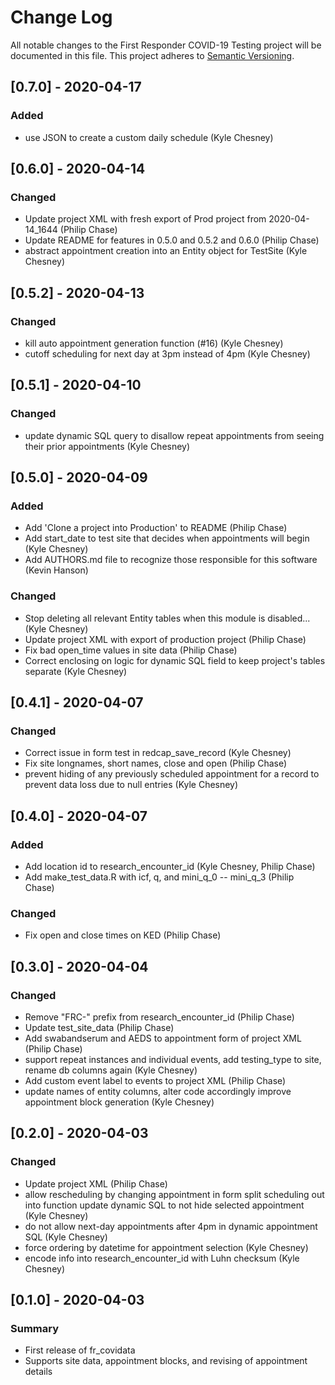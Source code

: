 # Change Log
All notable changes to the First Responder COVID-19 Testing project will be documented in this file.
This project adheres to [Semantic Versioning](http://semver.org/).


## [0.7.0] - 2020-04-17
### Added
- use JSON to create a custom daily schedule (Kyle Chesney)


## [0.6.0] - 2020-04-14
### Changed
- Update project XML with fresh export of Prod project from 2020-04-14_1644 (Philip Chase)
- Update README for features in 0.5.0 and 0.5.2 and 0.6.0 (Philip Chase)
- abstract appointment creation into an Entity object for TestSite (Kyle Chesney)


## [0.5.2] - 2020-04-13
### Changed
- kill auto appointment generation function (#16) (Kyle Chesney)
- cutoff scheduling for next day at 3pm instead of 4pm (Kyle Chesney)


## [0.5.1] - 2020-04-10
### Changed
- update dynamic SQL query to disallow repeat appointments from seeing their prior appointments (Kyle Chesney)


## [0.5.0] - 2020-04-09
### Added
- Add 'Clone a project into Production' to README (Philip Chase)
- Add start_date to test site that decides when appointments will begin (Kyle Chesney)
- Add AUTHORS.md file to recognize those responsible for this software (Kevin Hanson)

### Changed
- Stop deleting all relevant Entity tables when this module is disabled... (Kyle Chesney)
- Update project XML with export of production project (Philip Chase)
- Fix bad open_time values in site data (Philip Chase)
- Correct enclosing on logic for dynamic SQL field to keep project's tables separate (Kyle Chesney)


## [0.4.1] - 2020-04-07
### Changed
- Correct issue in form test in redcap_save_record (Kyle Chesney)
- Fix site longnames, short names, close and open (Philip Chase)
- prevent hiding of any previously scheduled appointment for a record to prevent data loss due to null entries (Kyle Chesney)


## [0.4.0] - 2020-04-07
### Added
- Add location id to research_encounter_id (Kyle Chesney, Philip Chase)
- Add make_test_data.R with icf, q, and mini_q_0 -- mini_q_3 (Philip Chase)

### Changed
- Fix open and close times on KED (Philip Chase)


## [0.3.0] - 2020-04-04
### Changed
- Remove "FRC-" prefix from research_encounter_id (Philip Chase)
- Update test_site_data (Philip Chase)
- Add swabandserum and AEDS to appointment form of project XML (Philip Chase)
- support repeat instances and individual events, add testing_type to site, rename db columns again (Kyle Chesney)
- Add custom event label to events to project XML (Philip Chase)
- update names of entity columns, alter code accordingly improve appointment block generation (Kyle Chesney)


## [0.2.0] - 2020-04-03
### Changed
- Update project XML (Philip Chase)
- allow rescheduling by changing appointment in form split scheduling out into function update dynamic SQL to not hide selected appointment (Kyle Chesney)
- do not allow next-day appointments after 4pm in dynamic appointment SQL (Kyle Chesney)
- force ordering by datetime for appointment selection (Kyle Chesney)
- encode info into research_encounter_id with Luhn checksum (Kyle Chesney)


## [0.1.0] - 2020-04-03
### Summary
 - First release of fr_covidata
 - Supports site data, appointment blocks, and revising of appointment details
